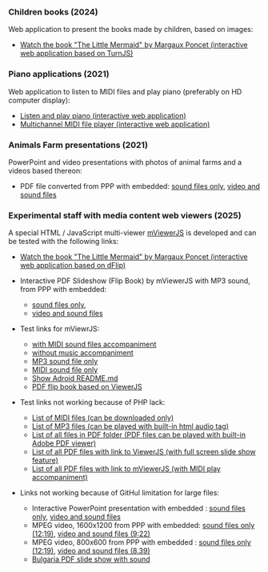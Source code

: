 ### Children books (2024)
Web application to present the books made by children, based on images:

- <a href="./theLittleMermaid/index.html">Watch the book "The Little Mermaid" by Margaux Poncet (interactive web application based on TurnJS)</a>


### Piano applications (2021)
Web application to listen to MIDI files and play piano (preferably on HD computer display):

- <a href="./piano/index.html">Listen and play piano (interactive web application)</a>
- <a href="./piano/PlayMidiFile.html">Multichannel MIDI file player (interactive web application)</a>


### Animals Farm presentations (2021)
PowerPoint and video presentations with photos of animal farms and a videos based thereon:

- PDF file converted from PPP with embedded: <a href="./farm-animals/FarmAnimals.pdf">sound files only</a>, <a href="./farm-animals/FarmAnimals-big.pdf">video and sound files</a>


### Experimental staff with media content web viewers (2025)
A special HTML / JavaScript multi-viewer <a href="https://github.com/chradev/mviewerjs/" target="_lank">mViewerJS</a> is developed and can be tested with the following links: 

- <a href="./mViewerJS/mviewerjs.html?pMode=2&pTime=5000&mp3=./books/mids/Under_The_Sea_From_The_Little_Mermaid.mid&title=Slide%20Show:%20theLittleMermaid.pdf&file=./books/pdfs/theLittleMermaid.pdf">Watch the book "The Little Mermaid" by Margaux Poncet (interactive web application based on dFlip)</a>


- Interactive PDF Slideshow (Flip Book) by mViewerJS with MP3 sound, from PPP with embedded:
    - <a href="./mviewerjs.html?pMode=1&pTime=2000&file=./farm-animals/FarmAnimals.pdf&mp3=./books/mp3s/Vanessa May, Retro.mp3&stt=10&title=Small slide show">sound files only</a>, 
    - <a href="./mviewerjs.html?pMode=2&pTime=2000&file=./farm-animals/FarmAnimals-big.pdf&mp3=./books/mp3s/Vanessa May, Storm.mp3&stt=30&title=Big slide show">video and sound files</a>


- Test links for mViewrJS:
    - <a href="./mviewerjs.html?pMode=1&pTime=2000&file=./books/pdfs/AllCases.pdf&mp3=./books/mids/Mozart, Symphony No. 40 in g minor, Molto allegro.mid&title=Big slide show">with MIDI sound files accompaniment</a>
    - <a href="./mviewerjs.html?pMode=2&pTime=2000&file=./books/pdfs/ExperianceSources.pdf&title=Big slide show">without music accompaniment</a>
    - <a href="./mviewerjs.html?&mp3=./farm-animals/Bond-Quixote.mp3&stt=30&title=No slide show">MP3 sound file only</a>
    - <a href="./mviewerjs.html?&mp3=./books/mids/Mozart, Symphony No. 40 in g minor, Molto allegro.mid&title=No slide show">MIDI sound file only</a>
    - <a href="./mviewerjs.html?file=./books/mds/README.md&title=Adroid%20-%20the%20open%20S.T.E.A.M.%20robot%20platform">Show Adroid README.md</a>
    - <a href="./libs/ViewerJS/#../../books/pdfs/ExperianceSources.pdf"> PDF flip book based on ViewerJS </a>


- Test links not working because of PHP lack:
    - <a href="./books/mids/AllMIDIs.php">List of MIDI files (can be downloaded only)</a>
    - <a href="./books/mp3s/AllMP3s.php">List of MP3 files (can be played with built-in html audio tag)</a>
    - <a href="./books/pdfs/AllFiles.php">List of all files in PDF folder (PDF files can be played with built-in Adobe PDF viewer)</a>
    - <a href="./books/pdfs/AllPDFs-ViewerJS.php">List of all PDF files with link to ViewerJS (with full screen slide show feature)</a>
    - <a href="./books/pdfs/AllPDFs-mViewerJS.php">List of all PDF files with link to mViewerJS (with MIDI play accompaniment)</a>


- Links not working because of GitHul limitation for large files:
    - Interactive PowerPoint presentation with embedded : <a href="./farm-animals/FarmAnimals.pptx">sound files only</a>, <a href="./farm-animals/FarmAnimals-big.pptx">video and sound files</a>
    - MPEG video, 1600x1200 from PPP with embedded: <a href="./farm-animals/FarmAnimals-hd.mp4">sound files only (12:19)</a>, <a href="./farm-animals/FarmAnimals-big-hd.mp4">video and sound files (9:22)</a>
    - MPEG video, 800x600 from PPP with embedded : <a href="./farm-animals/FarmAnimals.mp4">sound files only (12:19)</a>, <a href="./farm-animals/FarmAnimals-big.mp4">video and sound files (8.39)</a>
    - <a href="./mviewerjs.html?pMode=2&pTime=5000&file=./books/pdfs/Bulgaria.pdf&mp3=./books/pdfs/Bulgaria.mp3&title=Bulgaria">Bulgaria PDF slide show with sound</a>



